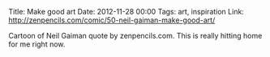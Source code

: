Title: Make good art
Date: 2012-11-28 00:00
Tags: art, inspiration
Link: http://zenpencils.com/comic/50-neil-gaiman-make-good-art/

Cartoon of Neil Gaiman quote by zenpencils.com. This is really hitting home for me right now.